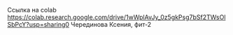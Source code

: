 Ссылка на colab https://colab.research.google.com/drive/1wWplAvJy_0z5gkPsg7bSf2TWsOlSbPcY?usp=sharing0
Черединова Ксения, фит-2
